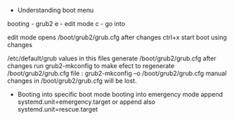 - Understanding boot menu

booting - grub2
e - edit  mode
c - go into 

edit mode opens  /boot/grub2/grub.cfg  after changes ctrl+x start boot using changes

/etc/default/grub  values in this files generate /boot/grub2/grub.cfg
after changes run  grub2-mkconfig to make efect
to regenerate /boot/grub2/grub.cfg file :
grub2-mkconfig –o /boot/grub2/grub.cfg
manual changes in /boot/grub2/grub.cfg will be lost.


- Booting into specific boot mode
 booting into emergency mode append systemd.unit=emergency.target  or append also systemd.unit=rescue.target




